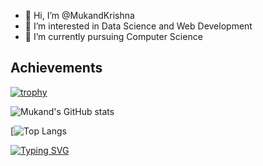 - 👋 Hi, I’m @MukandKrishna
- 👀 I’m interested in Data Science and Web Development
- 🌱 I’m currently pursuing Computer Science 

<!---
MukandKrishna/MukandKrishna is a ✨ special ✨ repository because its `README.md` (this file) appears on your GitHub profile.
You can click the Preview link to take a look at your changes.
--->
## **Achievements**
[![trophy](https://github-profile-trophy.vercel.app/?username=MukandKrishna)](https://github.com/ryo-ma/github-profile-trophy)

<!-- [![Mukand's GitHub stats](https://github-readme-stats.vercel.app/api?username=MukandKrishna)](https://github.com/MukandKrishna/github-readme-stats)
 -->
![Mukand's GitHub stats](https://github-readme-stats.vercel.app/api?username=MukandKrishna&show_icons=true&theme=dracula)

[![Top Langs](https://github-readme-stats.vercel.app/api/top-langs/?username=MukandKrishna&show_icons=true&theme=tokyonight)

[![Typing SVG](https://readme-typing-svg.demolab.com/?lines=Hello,+This+is+Mukand+Krishna)](https://git.io/typing-svg)
